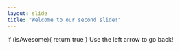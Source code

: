 ```yaml
---
layout: slide
title: "Welcome to our second slide!"
---
```

 if (isAwesome){
      return true
    }
Use the left arrow to go back!
